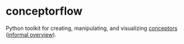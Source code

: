 # conceptorflow
Python toolkit for creating, manipulating, and visualizing [conceptors](https://www.ai.rug.nl/minds/research/conceptorresearch/) ([informal overview](https://arxiv.org/pdf/1406.2671.pdf)).
